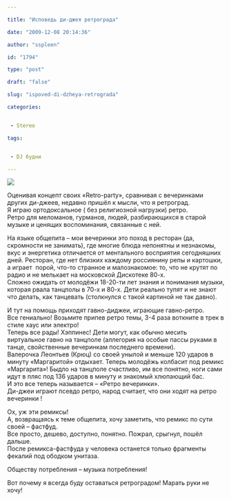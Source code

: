 ```yaml
---

title: "Исповедь ди-джея ретрограда"

date: "2009-12-08 20:14:36"

author: "sspleen"

id: "1794"

type: "post"

draft: "false"

slug: "ispoved-di-dzheya-retrograda"

categories:


 - Stereo

tags:


 - DJ будни

---
```

[![](/uploads/2012/05/dj.jpg)](/2009/12/ispoved-di-dzheya-retrograda/dj/)  
  
Оценивая концепт своих «Retro-party», сравнивая с вечеринками других ди-джеев, недавно пришёл к мысли, что я ретроград.  
Я играю ортодоксальное ( без религиозной нагрузки) ретро.  
Ретро для меломанов, гурманов, людей, разбирающихся в старой музыке и ценящих воспоминания, связанные с ней.  
  
На языке общепита – мои вечеринки это поход в ресторан (да, скромности не занимать), где многие блюда непонятны и незнакомы, вкус и энергетика отличается от ментального восприятия сегодняшних дней. Ресторан, где нет близких каждому россиянину репы и картошки, а играет  порой, что-то странное и малознакомое: то, что не крутят по радио и не мелькает на московской Дискотеке 80-х.  
Сложно ожидать от молодёжи 18-20-ти лет знания и понимания музыки, которая рвала танцполы в 70-х и 80-х. Дети реально тупят и не знают что делать, как танцевать (столкнулся с такой картиной не так давно).  
  
И тут на помощь приходят гавно-диджеи, играющие гавно-ретро.  
Все гениально! Возьмите припев ретро темы, 3-4 раза воткните в трек в стиле хаус или электро!  
Теперь все рады! Хэппинес! Дети могут, как обычно месить виртуальное гавно на танцполе (аллегория на особые пассы руками в танце, свойственные вечеринкам последнего времени).  
Валерочка Леонтьев (Крюц) со своей унылой и меньше 120 ударов в минуту «Маргаритой» отдыхает. Теперь молодёжь колбасит под ремикс «Маргарита»! Быдло на танцполе счастливо, им все понятно, ноги сами идут в пляс под 136 ударов в минуту и знакомый хлюпающий бас.  
И это все теперь называется – «Ретро вечеринки».  
Ди-джеи играют псевдо ретро, народ считает, что они ходят на ретро вечеринки !  
  
Ох, уж эти ремиксы!  
А, возвращаясь к теме общепита, хочу заметить, что ремикс по сути своей – фастфуд.  
Все просто, дешево, доступно, понятно. Пожрал, срыгнул, пошёл дальше.  
После ремикса-фастфуда у человека останется только фрагменты фекалий под ободком унитаза.  
  
Обществу потребления – музыка потребления!  
  
Вот почему я всегда буду оставаться ретроградом! Марать руки не хочу!
